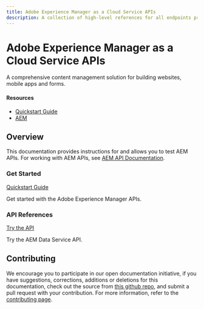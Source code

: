 ```yaml
---
title: Adobe Experience Manager as a Cloud Service APIs
description: A collection of high-level references for all endpoints provided by Adobe Experience Manager as a Cloud Service.
---
```


<Hero slots="heading, text"/> 

# Adobe Experience Manager as a Cloud Service APIs

A comprehensive content management solution for building websites, mobile apps and forms.

<Resources slots="heading, links"/>

#### Resources

* [Quickstart Guide](https://developer.adobe.com)
* [AEM](https://github.com/AdobeDocs/dev-site)

## Overview

This documentation provides instructions for and allows you to test AEM APIs. For working with AEM APIs, see [AEM API Documentation](https://github.com/AdobeDocs/experience-manager-apis).

### Get Started

[Quickstart Guide](guides/)
    
Get started with the Adobe Experience Manager APIs.

<DiscoverBlock slots="heading, link, text"/> 

### API References

[Try the API](/src/pages/api/experimental/stats/index.md) 

Try the AEM Data Service API.

## Contributing 

We encourage you to participate in our open documentation initiative, if you have suggestions, corrections, additions 
or deletions for this documentation, check out the source from [this github repo](https://github.com/adobe/gatsby-theme-spectrum-example), and submit a pull 
request with your contribution. For more information, refer to the [contributing page](support/contribute/).

